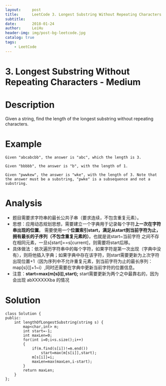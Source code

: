 ```yaml
---
layout:     post
title:      LeetCode 3. Longest Substring Without Repeating Characters
subtitle:   
date:       2018-01-24
author:     LeiHu
header-img: img/post-bg-leetcode.jpg
catalog: true
tags:
    - LeetCode
---
```

# 3. Longest Substring Without Repeating Characters - Medium

# Description
Given a string, find the length of the longest substring without repeating characters.

# Example
```
Given "abcabcbb", the answer is "abc", which the length is 3.

Given "bbbbb", the answer is "b", with the length of 1.

Given "pwwkew", the answer is "wke", with the length of 3. Note that the answer must be a substring, "pwke" is a subsequence and not a substring.
```

# Analysis
- 题目需要求字符串的最长公共子串（要求连续，不包含重复元素）。
- 思想：应用动态规划思想，需要建立一个字典用于记录每个字符**上一次在字符串出现的位置**。  需要使用一个**位置索引start，满足从start到当前字符为止，拥有最长的子序列（不包含重复元素的）**。也就是说start~当前字符 之间不存在相同元素，一旦s[start]==s[current]，则需要将start后移。
- 具体做法：依次遍历字符串中的每个字符，如果字符是第一次出现（字典中没有），则将他插入字典；如果字典中存在该字符，则start需要更新为上次字符出现位置+1（因为序列中不允许重复元素，到当前字符为止的最长序列：map[s[i]]+1~i）,同时还需要在字典中更新当前字符的位置信息。
- 注意：**start=max(m[s[i]],start);** start需要更新为两个之中最靠右的，因为会出现 abXXXXXXba 的情况

# Solution
```
class Solution {
public:
    int lengthOfLongestSubstring(string s) {
        map<char,int> m;
        int start=-1;
        int maxLen=0;
        for(int i=0;i<s.size();i++)
        {
            if(m.find(s[i])!=m.end())
                start=max(m[s[i]],start);
            m[s[i]]=i;
            maxLen=max(maxLen,i-start);
        }
        return maxLen;
    }
};
```
